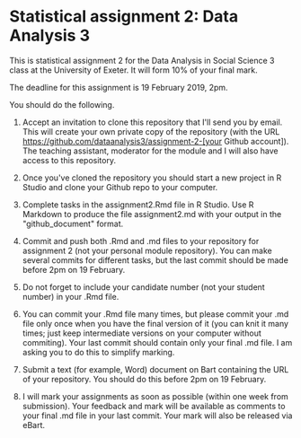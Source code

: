 # Statistical assignment 2: Data Analysis 3

This is statistical assignment 2 for the Data Analysis in Social Science 3 class at the University of Exeter. It will form 10% of your final mark.

The deadline for this assignment is 19 February 2019, 2pm.

You should do the following.

1. Accept an invitation to clone this repository that I'll send you by email. This will create your own private copy of the repository (with the URL https://github.com/dataanalysis3/assignment-2-[your Github account]). The teaching assistant, moderator for the module and I will also have access to this repository.

2. Once you've cloned the repository you should start a new project in R Studio and clone your Github repo to your computer.

3. Complete tasks in the assignment2.Rmd file in R Studio. Use R Markdown to produce the file assignment2.md with your output in the "github_document" format.

4. Commit and push both .Rmd and .md files to your repository for assignment 2 (not your personal module repository). You can make several commits for different tasks, but the last commit should be made before 2pm on 19 February.

5. Do not forget to include your candidate number (not your student number) in your .Rmd file.

6. You can commit your .Rmd file many times, but please commit your .md file only once when you have the final version of it (you can knit it many times; just keep intermediate versions on your computer without commiting). Your last commit should contain only your final .md file. I am asking you to do this to simplify marking.

6. Submit a text (for example, Word) document on Bart containing the URL of your repository. You should do this before 2pm on 19 February.

7. I will mark your assignments as soon as possible (within one week from submission). Your feedback and mark will be available as comments to your final .md file in your last commit. Your mark will also be released via eBart.